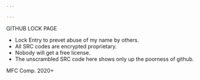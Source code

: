 ```yaml
---

---
```

GITHUB LOCK PAGE

* Lock Entry to prevet abuse of my name by others.
* All SRC codes are encrypted proprietary.
* Nobody will get a free license.
* The unscrambled SRC code here shows only up the poorness of github.

MFC Comp. 2020+




